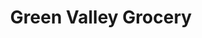 ---
title: "Green Valley Grocery"
url: /las-vegas/green-valley-grocery-north-rainbow-boulevard/
shop: convenience
---